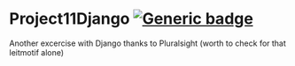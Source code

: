# Project11Django [![Generic badge](https://img.shields.io/badge/Learn-Python.Django-magenta.svg)](https://www.pluralsight.com/courses/code-school-try-django) 
Another excercise with Django thanks to Pluralsight (worth to check for that leitmotif alone)
